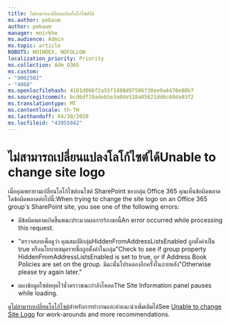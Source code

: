 ```yaml
---
title: ไม่สามารถเปลี่ยนแปลงโลโก้ไซต์ได้
ms.author: pebaum
author: pebaum
manager: mnirkhe
ms.audience: Admin
ms.topic: article
ROBOTS: NOINDEX, NOFOLLOW
localization_priority: Priority
ms.collection: Adm_O365
ms.custom:
- "9002502"
- "4868"
ms.openlocfilehash: 4101d066f2a55f1480d97586f38ee9a4476e80b7
ms.sourcegitcommit: bcd6df19adeb5e3a04e518a05621dd6c68da93f2
ms.translationtype: MT
ms.contentlocale: th-TH
ms.lasthandoff: 04/30/2020
ms.locfileid: "43955842"
---
```

# <a name="unable-to-change-site-logo"></a><span data-ttu-id="75b43-102">ไม่สามารถเปลี่ยนแปลงโลโก้ไซต์ได้</span><span class="sxs-lookup"><span data-stu-id="75b43-102">Unable to change site logo</span></span>

<span data-ttu-id="75b43-103">เมื่อคุณพยายามเปลี่ยนโลโก้ไซต์บนไซต์ SharePoint ของกลุ่ม Office 365 คุณเห็นข้อผิดพลาดใดข้อผิดพลาดต่อไปนี้:</span><span class="sxs-lookup"><span data-stu-id="75b43-103">When trying to change the site logo on an Office 365 group's SharePoint site, you see one of the following errors:</span></span>

- <span data-ttu-id="75b43-104">มีข้อผิดพลาดเกิดขึ้นขณะประมวลผลการร้องขอนี้</span><span class="sxs-lookup"><span data-stu-id="75b43-104">An error occurred while processing this request.</span></span>

- <span data-ttu-id="75b43-105">"ตรวจสอบเพื่อดูว่า คุณสมบัติกลุ่มHiddenFromAddressListsEnabled ถูกตั้งค่าเป็น true หรือนโยบายสมุดรายชื่อถูกตั้งค่าในกลุ่ม</span><span class="sxs-lookup"><span data-stu-id="75b43-105">"Check to see if group property HiddenFromAddressListsEnabled is set to true, or if Address Book Policies are set on the group.</span></span> <span data-ttu-id="75b43-106">มิฉะนั้นโปรดลองอีกครั้งในภายหลัง"</span><span class="sxs-lookup"><span data-stu-id="75b43-106">Otherwise please try again later."</span></span>

- <span data-ttu-id="75b43-107">แผงข้อมูลไซต์หยุดไว้ชั่วคราวขณะกําลังโหลด</span><span class="sxs-lookup"><span data-stu-id="75b43-107">The Site Information panel pauses while loading.</span></span>

<span data-ttu-id="75b43-108">[ดูไม่สามารถเปลี่ยนโลโก้ไซต์](https://docs.microsoft.com/sharepoint/troubleshoot/sites/error-when-changing-o365-site-logo)สําหรับการทํางานและคําแนะนําเพิ่มเติมได้</span><span class="sxs-lookup"><span data-stu-id="75b43-108">See [Unable to change Site Logo](https://docs.microsoft.com/sharepoint/troubleshoot/sites/error-when-changing-o365-site-logo) for work-arounds and more recommendations.</span></span>
